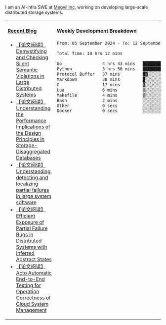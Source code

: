 I am an AI-infra SWE at [Megvii Inc](https://en.megvii.com/), working on developing large-scale distributed storage systems.

<table width="960px">
<tr>
<td valign="top" width="50%">

#### <a href="https://www.kongjun18.me" target="_blank">Recent Blog</a>

<!-- BLOG-POST-LIST:START -->
- [【论文阅读】Demystifying and Checking Silent Semantic Violations in Large Distributed Systems](https://kongjun18.github.io/posts/demystifying-and-checking-silent-semantic-violations-in-large-distributed-systems/)
- [【论文阅读】Understanding the Performance Implications of the Design Principles in Storage-Disaggregated Databases](https://kongjun18.github.io/posts/understanding-the-performance-implications-of-the-design-principles-in-storage-disaggregated-databases/)
- [【论文阅读】Understanding, detecting and localizing partial failures in large system software](https://kongjun18.github.io/posts/understanding-detecting-and-localizing-partial-failures-in-large-system-software/)
- [【论文阅读】Efficient Exposure of Partial Failure Bugs in Distributed Systems with Inferred Abstract States](https://kongjun18.github.io/posts/efficient-exposure-of-partial-failure-bugs-in-distributed-systems-with-inferred-abstract-states/)
- [【论文阅读】Acto Automatic End-to-End Testing for Operation Correctness of Cloud System Management](https://kongjun18.github.io/posts/acto-automatic-end-to-end-testing-for-operation-correctness-of-cloud-system-management/)
<!-- BLOG-POST-LIST:END -->

</td>
<td valign="top" width="50%">

#### Weekly Development Breakdown

<!--START_SECTION:waka-->

```txt
From: 05 September 2024 - To: 12 September 2024

Total Time: 10 hrs 12 mins

Go                4 hrs 43 mins   ███████████▓░░░░░░░░░░░░░   46.30 %
Python            3 hrs 50 mins   █████████▒░░░░░░░░░░░░░░░   37.60 %
Protocol Buffer   37 mins         █▓░░░░░░░░░░░░░░░░░░░░░░░   06.09 %
Markdown          28 mins         █░░░░░░░░░░░░░░░░░░░░░░░░   04.57 %
C                 17 mins         ▓░░░░░░░░░░░░░░░░░░░░░░░░   02.92 %
Lua               6 mins          ▒░░░░░░░░░░░░░░░░░░░░░░░░   01.09 %
Makefile          4 mins          ▒░░░░░░░░░░░░░░░░░░░░░░░░   00.70 %
Bash              2 mins          ░░░░░░░░░░░░░░░░░░░░░░░░░   00.38 %
Other             0 secs          ░░░░░░░░░░░░░░░░░░░░░░░░░   00.13 %
Docker            0 secs          ░░░░░░░░░░░░░░░░░░░░░░░░░   00.12 %
```

<!--END_SECTION:waka-->
</td>
</tr>

</table>
